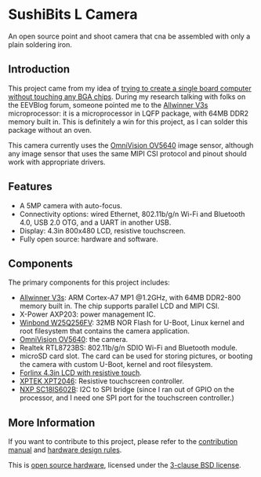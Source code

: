 # SushiBits L Camera

An open source point and shoot camera that cna be assembled with only a plain
soldering iron.

## Introduction

This project came from my idea of [trying to create a single board computer
without touching any BGA chips](https://github.com/xcvista/AT91SAM9260-SBC).
During my research talking with folks on the EEVBlog forum, someone pointed me
to the [Allwinner V3s][V3s] microprocessor: it is a microprocessor in LQFP
package, with 64MB DDR2 memory built in. This is definitely a win for this
project, as I can solder this package without an oven.

This camera currently uses the [OmniVision OV5640][OV5640] image sensor,
although any image sensor that uses the same MIPI CSI protocol and pinout should
work with appropriate drivers.

## Features

*   A 5MP camera with auto-focus.
*   Connectivity options: wired Ethernet, 802.11b/g/n Wi-Fi and Bluetooth 4.0,
    USB 2.0 OTG, and a UART in another USB.
*   Display: 4.3in 800x480 LCD, resistive touchscreen.
*   Fully open source: hardware and software.

## Components

The primary components for this project includes:

*   [Allwinner V3s][V3s]: ARM Cortex-A7 MP1 @1.2GHz, with
    64MB DDR2-800 memory built in. The chip supports parallel LCD and MIPI CSI.
*   X-Power AXP203: power management IC.
*   [Winbond W25Q256FV][25256]: 32MB NOR Flash for U-Boot, Linux kernel and root
    filesystem that contains the camera application.
*   [OmniVision OV5640][OV5640]: the camera.
*   Realtek RTL8723BS: 802.11b/g/n SDIO Wi-Fi and Bluetooth module.
*   microSD card slot. The card can be used for storing pictures, or booting the
    camera with custom U-Boot, kernel and root filesystem.
*   [Forlinx 4.3in LCD with resistive touch][LCD].
*   [XPTEK XPT2046][XPT2046]: Resistive touchscreen controller.
*   [NXP SC18IS602B][SC18IS602B]: I2C to SPI bridge (since I ran out of GPIO on
    the processor, and I need one SPI port for the touchscreen controller.)

## More Information

If you want to contribute to this project, please refer to the [contribution
manual](CONTRIBUTE.md) and [hardware design rules](DESIGN-RULES.md).

This is [open source hardware](http://www.oshwa.org/), licensed under the
[3-clause BSD license](LICENSE.md).

[V3s]: http://linux-sunxi.org/V3s
[25256]: https://www.winbond.com/resource-files/w25q256fv_revg1_120214_qpi_website_rev_g.pdf
[XPT2046]: http://www.buydisplay.com/download/ic/XPT2046.pdf
[SC18IS602B]: http://www.nxp.com/documents/data_sheet/SC18IS602B.pdf
[OV5640]: https://cdn.sparkfun.com/datasheets/Sensors/LightImaging/OV5640_datasheet.pdf
[LCD]: http://www.forlinx.net/products_detail/productId=54.html
